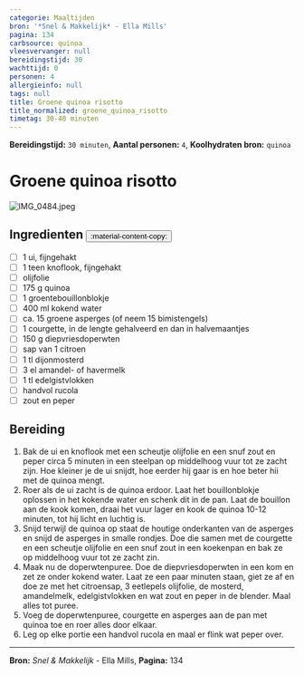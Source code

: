 ```yaml
---
categorie: Maaltijden
bron: '*Snel & Makkelijk* - Ella Mills'
pagina: 134
carbsource: quinoa
vleesvervanger: null
bereidingstijd: 30
wachttijd: 0
personen: 4
allergieinfo: null
tags: null
title: Groene quinoa risotto
title_normalized: groene_quinoa_risotto
timetag: 30-40 minuten
---
```

**Bereidingstijd:** ```30 minuten```, **Aantal personen:** ```4```, **Koolhydraten bron:** ```quinoa```

# Groene quinoa risotto

![IMG_0484.jpeg](../../_resources/IMG_0484.jpeg)

## Ingredienten <button class ='custom-copy-button' data-clipboard-text='&#10- 1 ui, fijngehakt&#10- 1 teen knoflook, fijngehakt &#10- olijfolie&#10- 175 g quinoa&#10- 1 groentebouillonblokje&#10- 400 ml kokend water&#10- ca. 15 groene asperges (of neem 15 bimistengels)&#10- 1 courgette, in de lengte gehalveerd en dan in halvemaantjes&#10- 150 g diepvriesdoperwten&#10- sap van 1 citroen&#10- 1 tl dijonmosterd&#10- 3 el amandel- of havermelk&#10- 1 tl edelgistvlokken&#10- handvol rucola&#10- zout en peper&#10&#10'> :material-content-copy: </button>

- [ ] 1 ui, fijngehakt
- [ ] 1 teen knoflook, fijngehakt 
- [ ] olijfolie
- [ ] 175 g quinoa
- [ ] 1 groentebouillonblokje
- [ ] 400 ml kokend water
- [ ] ca. 15 groene asperges (of neem 15 bimistengels)
- [ ] 1 courgette, in de lengte gehalveerd en dan in halvemaantjes
- [ ] 150 g diepvriesdoperwten
- [ ] sap van 1 citroen
- [ ] 1 tl dijonmosterd
- [ ] 3 el amandel- of havermelk
- [ ] 1 tl edelgistvlokken
- [ ] handvol rucola
- [ ] zout en peper

## Bereiding

1. Bak de ui en knoflook met een scheutje olijfolie en een snuf zout en peper circa 5 minuten in een steelpan op middelhoog vuur tot ze zacht zijn. Hoe kleiner je de ui snijdt, hoe eerder hij gaar is en hoe beter hii met de quinoa mengt.
2. Roer als de ui zacht is de quinoa erdoor. Laat het bouillonblokje oplossen in het kokende water en schenk dit in de pan. Laat de bouillon aan de kook komen, draai het vuur lager en kook de quinoa 10-12 minuten, tot hij licht en luchtig is.
3. Snijd terwijl de quinoa op staat de houtige onderkanten van de asperges en snijd de asperges in smalle rondjes. Doe die samen met de courgette en een scheutje olijfolie en een snuf zout in een koekenpan en bak ze op middelhoog vuur tot ze zacht zin.
4. Maak nu de doperwtenpuree. Doe de diepvriesdoperwten in een kom en zet ze onder kokend water. Laat ze een paar minuten staan, giet ze af en doe ze met het citroensap, 3 eetlepels olijfolie, de mosterd, amandelmelk, edelgistvlokken en wat zout en peper in de blender. Maal alles tot puree.
5. Voeg de doperwtenpuree, courgette en asperges aan de pan met quinoa toe en roer alles door elkaar.
6. Leg op elke portie een handvol rucola en maal er flink wat peper over.


***
**Bron:** *Snel & Makkelijk* - Ella Mills, **Pagina:** 134
